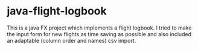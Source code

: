 # java-flight-logbook
This is a java FX project which implements a flight logbook. I tried to make the input form for new flights as time saving as possible and also included an adaptable (column order and names) csv import.

